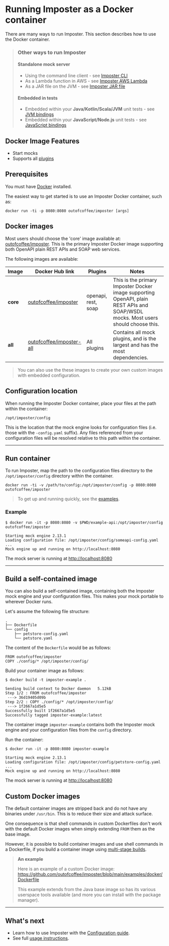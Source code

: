 # Running Imposter as a Docker container

There are many ways to run Imposter. This section describes how to use the Docker container.

> ### Other ways to run Imposter
> 
> #### Standalone mock server
> 
> - Using the command line client - see [Imposter CLI](./run_imposter_cli.md)
> - As a Lambda function in AWS - see [Imposter AWS Lambda](./run_imposter_aws_lambda.md)
> - As a JAR file on the JVM - see [Imposter JAR file](./run_imposter_jar.md)
> 
> #### Embedded in tests
> 
> - Embedded within your **Java/Kotlin/Scala/JVM** unit tests - see [JVM bindings](./embed_jvm.md) 
> - Embedded within your **JavaScript/Node.js** unit tests - see [JavaScript bindings](https://github.com/gatehill/imposter-js)

## Docker Image Features

- Start mocks
- Supports all [plugins](./plugins.md)

## Prerequisites

You must have [Docker](https://docs.docker.com/get-docker/) installed.

The easiest way to get started is to use an Imposter Docker container, such as:

    docker run -ti -p 8080:8080 outofcoffee/imposter [args]

## Docker images

Most users should choose the 'core' image available at: [outofcoffee/imposter](https://hub.docker.com/r/outofcoffee/imposter). This is the primary Imposter Docker image supporting both OpenAPI plain REST APIs and SOAP web services.

The following images are available:

| Image       | Docker Hub link                                                                       | Plugins             | Notes                                                                                                                             |
|-------------|---------------------------------------------------------------------------------------|---------------------|-----------------------------------------------------------------------------------------------------------------------------------|
| **core**    | [outofcoffee/imposter](https://hub.docker.com/r/outofcoffee/imposter)                 | openapi, rest, soap | This is the primary Imposter Docker image supporting OpenAPI, plain REST APIs and SOAP/WSDL mocks. Most users should choose this. |
| **all**     | [outofcoffee/imposter-all](https://hub.docker.com/r/outofcoffee/imposter-all)         | All plugins         | Contains all mock plugins, and is the largest and has the most dependencies.                                                      |

> You can also use the these images to create your own custom images with embedded configuration.

## Configuration location

When running the Imposter Docker container, place your files at the path within the container:

    /opt/imposter/config

This is the location that the mock engine looks for configuration files (i.e. those with the `-config.yaml` suffix). Any files referenced from your configuration files will be resolved relative to this path within the container.

---

## Run container

To run Imposter, map the path to the configuration files directory to the `/opt/imposter/config` directory within the container.

    docker run -ti -v /path/to/config:/opt/imposter/config -p 8080:8080 outofcoffee/imposter

> To get up and running quickly, see the [examples](https://github.com/outofcoffee/imposter/tree/main/examples).

### Example

```shell
$ docker run -it -p 8080:8080 -v $PWD/example-api:/opt/imposter/config outofcoffee/imposter

Starting mock engine 2.13.1
Loading configuration file: /opt/imposter/config/someapi-config.yaml
...
Mock engine up and running on http://localhost:8080
```

The mock server is running at [http://localhost:8080](http://localhost:8080)

---

## Build a self-contained image

You can also build a self-contained image, containing both the Imposter mock engine and your configuration files. This makes your mock portable to wherever Docker runs.

Let's assume the following file structure:

```
.
├── Dockerfile
└── config
    ├── petstore-config.yaml
    └── petstore.yaml
```

The content of the `Dockerfile` would be as follows:

```
FROM outofcoffee/imposter
COPY ./config/* /opt/imposter/config/
```

Build your container image as follows:

```shell
$ docker build -t imposter-example .

Sending build context to Docker daemon   5.12kB
Step 1/2 : FROM outofcoffee/imposter
 ---> 36d19405d09b
Step 2/2 : COPY ./config/* /opt/imposter/config/
 ---> 1f2667a1d5e5
Successfully built 1f2667a1d5e5
Successfully tagged imposter-example:latest
```

The container image `imposter-example` contains both the Imposter mock engine and your configuration files from the `config` directory.

Run the container:

```shell
$ docker run -it -p 8080:8080 imposter-example

Starting mock engine 2.13.1
Loading configuration file: /opt/imposter/config/petstore-config.yaml
...
Mock engine up and running on http://localhost:8080
```

The mock server is running at [http://localhost:8080](http://localhost:8080)

## Custom Docker images

The default container images are stripped back and do not have any binaries under `/usr/bin`. This is to reduce their size and attack surface.

One consequence is that shell commands in custom Dockerfiles don't work with the default Docker images when simply extending `FROM` them as the base image.

However, it is possible to build container images and use shell commands in a Dockerfile, if you build a container image using [multi-stage builds](https://docs.docker.com/build/building/multi-stage/).

> **An example**
> 
> Here is an example of a custom Docker image: https://github.com/outofcoffee/imposter/blob/main/examples/docker/Dockerfile
>
> This example extends from the Java base image so has its various userspace tools available (and more you can install with the package manager).

---

## What's next

- Learn how to use Imposter with the [Configuration guide](configuration.md).
- See full [usage instructions](./usage.md).
